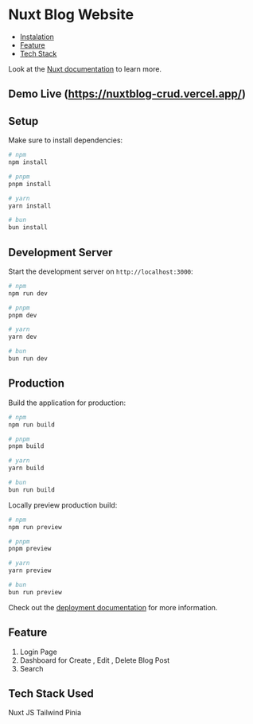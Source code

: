 # Nuxt Blog Website

- [Instalation](#setup)
- [Feature](#feature)
- [Tech Stack](#tech-stack-used)

Look at the [Nuxt documentation](https://nuxt.com/docs/getting-started/introduction) to learn more.
## Demo Live (https://nuxtblog-crud.vercel.app/)

## Setup

Make sure to install dependencies:

```bash
# npm
npm install

# pnpm
pnpm install

# yarn
yarn install

# bun
bun install
```

## Development Server

Start the development server on `http://localhost:3000`:

```bash
# npm
npm run dev

# pnpm
pnpm dev

# yarn
yarn dev

# bun
bun run dev
```

## Production

Build the application for production:

```bash
# npm
npm run build

# pnpm
pnpm build

# yarn
yarn build

# bun
bun run build
```

Locally preview production build:

```bash
# npm
npm run preview

# pnpm
pnpm preview

# yarn
yarn preview

# bun
bun run preview
```

Check out the [deployment documentation](https://nuxt.com/docs/getting-started/deployment) for more information.

## Feature

1. Login Page
2. Dashboard for Create , Edit , Delete Blog Post
3. Search

## Tech Stack Used
Nuxt JS
Tailwind
Pinia
